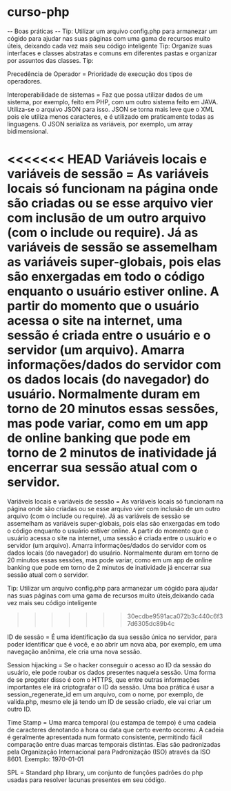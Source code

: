 # curso-php
-- Boas práticas -- 
Tip: Utilizar um arquivo config.php para armanezar um cógido para ajudar nas suas páginas com uma gama de recursos muito úteis, deixando cada vez mais seu código inteligente
Tip: Organize suas interfaces e classes abstratas e comuns em diferentes pastas e organizar por assuntos das classes.
Tip: 

Precedência de Operador = Prioridade de execução dos tipos de operadores.

Interoperabilidade de sistemas = Faz que possa utilizar dados de um sistema, por exemplo, feito em PHP, com um outro sistema feito em JAVA. Utiliza-se o arquivo JSON para isso. JSON se torna mais leve que o XML pois ele utiliza menos caracteres, e é utilizado em praticamente todas as linguagens. O JSON serializa as variáveis, por exemplo, um array bidimensional.

<<<<<<< HEAD
Variáveis locais e variáveis de sessão = As variáveis locais só funcionam na página onde são criadas ou se esse arquivo vier com inclusão de um outro arquivo (com o include ou require). Já as variáveis de            sessão se assemelham as variáveis super-globais, pois elas são enxergadas em todo o código enquanto o usuário estiver online. A partir do momento que o usuário acessa o site na internet, uma sessão é criada entre o usuário e o servidor (um arquivo). Amarra informações/dados do servidor com os dados locais (do navegador) do usuário. Normalmente duram em torno de 20 minutos essas sessões, mas pode variar, como em um app de online banking que pode em torno de 2 minutos de inatividade já encerrar sua sessão atual com o servidor.
=======
Variáveis locais e variáveis de sessão = As variáveis locais só funcionam na página onde são criadas ou se esse arquivo vier com inclusão de um outro arquivo (com o include ou require). Já as variáveis de sessão se assemelham as variáveis super-globais, pois elas são enxergadas em todo o código enquanto o usuário estiver online.
A partir do momento que o usuário acessa o site na internet, uma sessão é criada entre o usuário e o servidor (um arquivo). Amarra informações/dados do servidor com os dados locais (do navegador) do usuário. Normalmente duram em torno de 20 minutos essas sessões, mas pode variar, como em um app de online banking que pode em torno de 2 minutos de inatividade já encerrar sua sessão atual com o servidor.

Tip: Utilizar um arquivo config.php para armanezar um cógido para ajudar nas suas páginas com uma gama de recursos muito úteis,deixando cada vez mais seu código inteligente
>>>>>>> 30ecdbe9591aca072b3c440c6f37d6305dc89b4c

ID de sessão = É uma identificação da sua sessão única no servidor, para poder identificar que é você, e ao abrir um nova aba, por exemplo, em uma navegação anônima, ele cria uma nova sessão. 

Session hijacking = Se o hacker conseguir o acesso ao ID da sessão do usuário, ele pode roubar os dados presentes naquela sessão. Uma forma de se progeter disso é com o HTTPS, que entre outras informações importantes ele irá criptografar o ID da sessão. Uma boa prática é usar a session_regenerate_id em um arquivo, com o nome, por exemplo, de valida.php, mesmo ele já tendo um ID de sessão criado, ele vai criar um outro ID.

Time Stamp = Uma marca temporal (ou estampa de tempo) é uma cadeia de caracteres denotando a hora ou data que certo evento ocorreu. A cadeia é geralmente apresentada num formato consistente, permitindo fácil comparação entre duas marcas temporais distintas. Elas são padronizadas pela Organização Internacional para Padronização (ISO) através da ISO 8601. Exemplo: 1970-01-01

SPL = Standard php library, um conjunto de funções padrões do php usadas para resolver lacunas presentes em seu código.